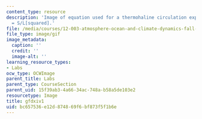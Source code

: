 ```yaml
---
content_type: resource
description: 'Image of equation used for a thermohaline circulation experiment: dh/dt
  = S/L[squared].'
file: /media/courses/12-003-atmosphere-ocean-and-climate-dynamics-fall-2008/bc657536e12d874869f6bf873f5f1b6e_gfdxiv1.gif
file_type: image/gif
image_metadata:
  caption: ''
  credit: ''
  image-alt: ''
learning_resource_types:
- Labs
ocw_type: OCWImage
parent_title: Labs
parent_type: CourseSection
parent_uid: 15f39ab3-4a66-34ac-748a-b58a5de103e2
resourcetype: Image
title: gfdxiv1
uid: bc657536-e12d-8748-69f6-bf873f5f1b6e
---
```

